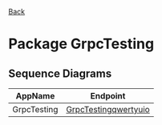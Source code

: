 
[Back](../README.md)
# Package GrpcTesting

## Sequence Diagrams
| AppName | Endpoint |
| - | - | 
| GrpcTesting | [GrpcTestingqwertyuio](GrpcTestingqwertyuio.md) |
